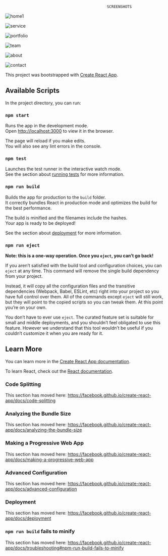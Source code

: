                                                  SCREENSHOTS
                                        
                                        
                                        
         
![home1](https://user-images.githubusercontent.com/45454049/71480389-e8526580-2820-11ea-9a47-cd5b5a10c906.png)
         
![service](https://user-images.githubusercontent.com/45454049/71480392-e8526580-2820-11ea-9781-f1532eba585b.png)

![portfolio](https://user-images.githubusercontent.com/45454049/71480391-e8526580-2820-11ea-9868-e972ed8585d9.png)

                                        

![team](https://user-images.githubusercontent.com/45454049/71480394-e8eafc00-2820-11ea-81a3-69b36b398797.png)                                               

                                        
![about](https://user-images.githubusercontent.com/45454049/71480386-e7b9cf00-2820-11ea-9daf-060231f816dc.png)


![contact](https://user-images.githubusercontent.com/45454049/71480387-e7b9cf00-2820-11ea-949d-8b41f9c0f1a6.png)










This project was bootstrapped with [Create React App](https://github.com/facebook/create-react-app).

## Available Scripts

In the project directory, you can run:

### `npm start`

Runs the app in the development mode.<br />
Open [http://localhost:3000](http://localhost:3000) to view it in the browser.

The page will reload if you make edits.<br />
You will also see any lint errors in the console.

### `npm test`

Launches the test runner in the interactive watch mode.<br />
See the section about [running tests](https://facebook.github.io/create-react-app/docs/running-tests) for more information.

### `npm run build`

Builds the app for production to the `build` folder.<br />
It correctly bundles React in production mode and optimizes the build for the best performance.

The build is minified and the filenames include the hashes.<br />
Your app is ready to be deployed!

See the section about [deployment](https://facebook.github.io/create-react-app/docs/deployment) for more information.

### `npm run eject`

**Note: this is a one-way operation. Once you `eject`, you can’t go back!**

If you aren’t satisfied with the build tool and configuration choices, you can `eject` at any time. This command will remove the single build dependency from your project.

Instead, it will copy all the configuration files and the transitive dependencies (Webpack, Babel, ESLint, etc) right into your project so you have full control over them. All of the commands except `eject` will still work, but they will point to the copied scripts so you can tweak them. At this point you’re on your own.

You don’t have to ever use `eject`. The curated feature set is suitable for small and middle deployments, and you shouldn’t feel obligated to use this feature. However we understand that this tool wouldn’t be useful if you couldn’t customize it when you are ready for it.

## Learn More

You can learn more in the [Create React App documentation](https://facebook.github.io/create-react-app/docs/getting-started).

To learn React, check out the [React documentation](https://reactjs.org/).

### Code Splitting

This section has moved here: https://facebook.github.io/create-react-app/docs/code-splitting

### Analyzing the Bundle Size

This section has moved here: https://facebook.github.io/create-react-app/docs/analyzing-the-bundle-size

### Making a Progressive Web App

This section has moved here: https://facebook.github.io/create-react-app/docs/making-a-progressive-web-app

### Advanced Configuration

This section has moved here: https://facebook.github.io/create-react-app/docs/advanced-configuration

### Deployment

This section has moved here: https://facebook.github.io/create-react-app/docs/deployment

### `npm run build` fails to minify

This section has moved here: https://facebook.github.io/create-react-app/docs/troubleshooting#npm-run-build-fails-to-minify
